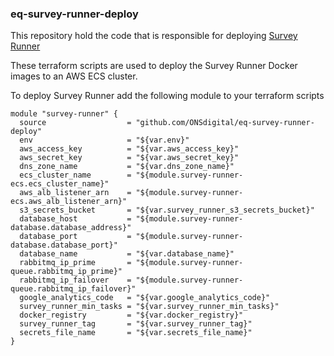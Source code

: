 ### eq-survey-runner-deploy

This repository hold the code that is responsible for deploying [Survey Runner](https://github.com/ONSdigital/eq-survey-runner)

These terraform scripts are used to deploy the Survey Runner Docker images to an AWS ECS cluster.

To deploy Survey Runner add the following module to your terraform scripts

```
module "survey-runner" {
  source                  = "github.com/ONSdigital/eq-survey-runner-deploy"
  env                     = "${var.env}"
  aws_access_key          = "${var.aws_access_key}"
  aws_secret_key          = "${var.aws_secret_key}"
  dns_zone_name           = "${var.dns_zone_name}"
  ecs_cluster_name        = "${module.survey-runner-ecs.ecs_cluster_name}"
  aws_alb_listener_arn    = "${module.survey-runner-ecs.aws_alb_listener_arn}"
  s3_secrets_bucket       = "${var.survey_runner_s3_secrets_bucket}"
  database_host           = "${module.survey-runner-database.database_address}"
  database_port           = "${module.survey-runner-database.database_port}"
  database_name           = "${var.database_name}"
  rabbitmq_ip_prime       = "${module.survey-runner-queue.rabbitmq_ip_prime}"
  rabbitmq_ip_failover    = "${module.survey-runner-queue.rabbitmq_ip_failover}"
  google_analytics_code   = "${var.google_analytics_code}"
  survey_runner_min_tasks = "${var.survey_runner_min_tasks}"
  docker_registry         = "${var.docker_registry}"
  survey_runner_tag       = "${var.survey_runner_tag}"
  secrets_file_name       = "${var.secrets_file_name}"
}
```